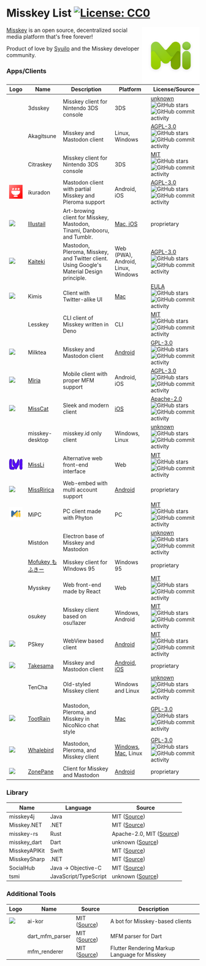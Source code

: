 # Misskey List [![License: CC0](https://img.shields.io/badge/License-CC0-lightgrey.svg)](https://creativecommons.org/publicdomain/zero/1.0/)

[<img src="https://raw.githubusercontent.com/misskey-dev/assets/main/icon.png" align="right" width="150">](https://misskey-hub.net/en/)

[Misskey](https://misskey-hub.net) is an open source, decentralized social media platform that's free forever!

Product of love by [Syuilo](https://misskey.io/@syuilo) and the Misskey developer community.


### Apps/Clients

| Logo | Name | Description | Platform | License/Source |
|------|------|-------------|----------|----------------|
| | 3dsskey | Misskey client for Nintendo 3DS console | 3DS | [unknown](https://github.com/sweshelo/3dsskey) <br> ![GitHub stars](https://img.shields.io/github/stars/sweshelo/3dsskey) ![GitHub commit activity](https://img.shields.io/github/commit-activity/y/sweshelo/3dsskey)|
| | Akagitsune | Misskey and Mastodon client | Linux, Windows | [AGPL-3.0](https://github.com/YuzuRyo61/Akagitsune) <br> ![GitHub stars](https://img.shields.io/github/stars/YuzuRyo61/Akagitsune) ![GitHub commit activity](https://img.shields.io/github/commit-activity/y/YuzuRyo61/Akagitsune) | 
| | Citraskey | Misskey client for Nintendo 3DS console | 3DS | [MIT](https://github.com/CyberRex0/citraskey) <br> ![GitHub stars](https://img.shields.io/github/stars/CyberRex0/citraskey) ![GitHub commit activity](https://img.shields.io/github/commit-activity/y/CyberRex0/citraskey)|
| <img src="https://raw.githubusercontent.com/potproject/ikuradon/master/assets/image/icon250.png"  width="50"> | ikuradon | Mastodon client with partial Misskey and Pleroma support | Android, iOS | [AGPL-3.0](https://github.com/potproject/ikuradon) <br> ![GitHub stars](https://img.shields.io/github/stars/potproject/ikuradon) ![GitHub commit activity](https://img.shields.io/github/commit-activity/y/potproject/ikuradon) |
| <img src="https://is1-ssl.mzstatic.com/image/thumb/Purple126/v4/44/29/fc/4429fcc9-eba9-2e11-711e-ff1d994abba4/AppIcon-1x_U007emarketing-0-7-0-85-220.png/350x350.png?"  width="50"> | [Illustail](https://cathand.org/illustail) | Art-browing client for Misskey, Mastodon, Tinami, Danbooru, and Tumblr. | [Mac, iOS](https://apps.apple.com/app/id375749531) | proprietary | 
| <img src="https://apt.izzysoft.de/fdroid/repo/moe.craftplacer.kaiteki/en-US/icon.png"  width="50"> | [Kaiteki](https://kaiteki.app/) | Mastodon, Pleroma, Misskey, and Twitter client. Using Google's Material Design principle. | Web (PWA), Android, Linux, Windows | [AGPL-3.0](https://github.com/Kaiteki-Fedi/Kaiteki) <br> ![GitHub stars](https://img.shields.io/github/stars/Kaiteki-Fedi/Kaiteki) ![GitHub commit activity](https://img.shields.io/github/commit-activity/y/Kaiteki-Fedi/Kaiteki) |
| <img src="https://is1-ssl.mzstatic.com/image/thumb/Purple126/v4/15/48/14/15481419-a3b5-6b59-ec7b-c5a71915fdc5/AppIcon-0-1x_U007emarketing-0-7-0-85-220.png/350x350.png?"  width="50"> | Kimis | Client with Twitter-alike UI | [Mac](https://apps.apple.com/app/kimis-a-client-for-misskey/id1667275125) | [EULA](https://github.com/Lakr233/Kimis) <br> ![GitHub stars](https://img.shields.io/github/stars/Lakr233/Kimis) ![GitHub commit activity](https://img.shields.io/github/commit-activity/y/Lakr233/Kimis) |
| | Lesskey | CLI client of Misskey written in Deno | CLI | [MIT](https://github.com/AsPulse/lesskey) <br> ![GitHub stars](https://img.shields.io/github/stars/AsPulse/lesskey) ![GitHub commit activity](https://img.shields.io/github/commit-activity/y/AsPulse/lesskey) |
| <img src="https://play-lh.googleusercontent.com/TSOHK9UAMkYXpg4Qrm5A65oYTmE-nX_g29JBAwqTMB3AZQC4mXCX1_99Wca1EZvLAw=w480-h960"  width="50"> | Milktea | Misskey and Mastodon client | [Android](https://play.google.com/store/apps/details?id=jp.panta.misskeyandroidclient) | [GPL-3.0](https://github.com/pantasystem/Milktea) <br> ![GitHub stars](https://img.shields.io/github/stars/pantasystem/Milktea) ![GitHub commit activity](https://img.shields.io/github/commit-activity/y/pantasystem/Milktea) | 
| <img src="https://play-lh.googleusercontent.com/TOivVoOsl4aogV2lo31X2u7UZjLgeToJpY-QW8OtfJiJAhi7u4VntkkdunoGlmrHWA=w480-h960"  width="50"> | [Miria](https://shiosyakeyakini.info/miria_web/index.html) | Mobile client with proper MFM support | Android, iOS | [AGPL-3.0](https://github.com/shiosyakeyakini-info/miria) <br> ![GitHub stars](https://img.shields.io/github/stars/shiosyakeyakini-info/miria) ![GitHub commit activity](https://img.shields.io/github/commit-activity/y/shiosyakeyakini-info/miria) |  
| <img src="https://is1-ssl.mzstatic.com/image/thumb/Purple116/v4/b6/33/ec/b633ec8c-d837-e1a2-8fb2-8a600eed43c5/AppIcon-1x_U007emarketing-0-7-0-85-220.png/434x0w.webp"  width="50"> | [MissCat](https://yuiga.dev/misscat/) | Sleek and modern client | [iOS](https://apps.apple.com/app/id1505059993) | [Apache-2.0](https://github.com/YuigaWada/MissCat) <br> ![GitHub stars](https://img.shields.io/github/stars/YuigaWada/MissCat) ![GitHub commit activity](https://img.shields.io/github/commit-activity/y/YuigaWada/MissCat)  | 
| | misskey-desktop | misskey.id only client | Windows, Linux | [unknown](https://github.com/troke12/misskey-desktop) <br> ![GitHub stars](https://img.shields.io/github/stars/troke12/misskey-desktop) ![GitHub commit activity](https://img.shields.io/github/commit-activity/y/troke12/misskey-desktop) | 
| <img src="https://raw.githubusercontent.com/uboar/missli/release/public/missli-logo-small.png"  width="50">| [MissLi](https://uboar.github.io/missli/) | Alternative web front-end interface | Web |  [MIT](https://github.com/uboar/missli) <br> ![GitHub stars](https://img.shields.io/github/stars/uboar/missli) ![GitHub commit activity](https://img.shields.io/github/commit-activity/y/uboar/missli) |
| <img src="https://play-lh.googleusercontent.com/ayRECRj0NYpZgcmPBdY79wzyi_lkoyJ9IVZO5KiOYR8nxFnET7TVqpLpqfDqDSjVbvt_=w480-h960"  width="50">| [MissRirica](https://riinswork.space/missririca/privacy) | Web-embed with multi account support | [Android](https://play.google.com/store/apps/details?id=space.riinswork.missririca) | proprietary |
| <img src="https://raw.githubusercontent.com/MiPC-Dev/MiPC/develop/assets/icon.png"  width="50">| MiPC | PC client made with Phyton | PC | [MIT](https://github.com/MiPC-Dev/MiPC) <br> ![GitHub stars](https://img.shields.io/github/stars/MiPC-Dev/MiPC) ![GitHub commit activity](https://img.shields.io/github/commit-activity/y/MiPC-Dev/MiPC) |
||Mistdon|Electron base of Misskey and Mastodon||[unknown](https://github.com/tizerm/Mistdon) <br> ![GitHub stars](https://img.shields.io/github/stars/tizerm/Mistdon) ![GitHub commit activity](https://img.shields.io/github/commit-activity/y/tizerm/Mistdon) |
| | [Mofukey もふきー](http://win2k.org/blog/2023/05/26/2031656/) | Misskey client for WIndows 95 | Windows 95 | proprietary |
| | Mysskey | Web front-end made by React | Web | [MIT](https://github.com/sym-dev/mysskey) <br> ![GitHub stars](https://img.shields.io/github/stars/sym-dev/mysskey) ![GitHub commit activity](https://img.shields.io/github/commit-activity/y/sym-dev/mysskey) |
| | osukey | Misskey client based on osu!lazer | Windows, Android | [MIT](https://github.com/osukey/osukey) <br> ![GitHub stars](https://img.shields.io/github/stars/osukey/osukey) ![GitHub commit activity](https://img.shields.io/github/commit-activity/y/osukey/osukey) |
| <img src="https://play-lh.googleusercontent.com/ltuKeMM9bfMf1bBBglEMF8dADvwiQv5FTbkqOt1OsFB4fXwx473fhY3-nygkawacCOE=w480-h960"  width="50"> | PSkey | WebView based client | [Android](https://play.google.com/store/apps/details?id=dev.fuwa.pskey) | [MIT](https://github.com/ibuki2003/pskey) <br> ![GitHub stars](https://img.shields.io/github/stars/ibuki2003/pskey) ![GitHub commit activity](https://img.shields.io/github/commit-activity/y/ibuki2003/pskey) |
| <img src="https://play-lh.googleusercontent.com/oluhxLQhqQz_qsmjs0EeeGnajTrKrmYh34wye7ByiD6aiRGdGwtfJIxIz-LcZvcjXyI7=w480-h960"  width="50"> | [Takesama](https://takesama.com/) | Misskey and Mastodon client | [Android](https://play.google.com/store/apps/details?id=com.takesama.app), [iOS](https://apps.apple.com/us/app/takesama/id1622199470?uo=4) | proprietary |
|  | TenCha | Old-styled Misskey client | Windows and Linux | [unknown](https://github.com/coke12103/TenCha) <br> ![GitHub stars](https://img.shields.io/github/stars/coke12103/TenCha) ![GitHub commit activity](https://img.shields.io/github/commit-activity/y/coke12103/TenCha) |
| <img src="https://is1-ssl.mzstatic.com/image/thumb/Purple126/v4/37/1d/58/371d5823-f804-e056-7839-b5e219d397a3/AppIcon-85-220-0-4-2x.png/434x0w.webp"  width="50"> | [TootRain](https://b123400.net/tootrain/) | Mastodon, Pleroma, and Misskey in NicoNico chat style | [Mac](https://apps.apple.com/us/app/tootrain/id1579538917) | [GPL-3.0](https://github.com/b123400/TootRain) <br> ![GitHub stars](https://img.shields.io/github/stars/b123400/TootRain) ![GitHub commit activity](https://img.shields.io/github/commit-activity/y/b123400/TootRain) |
| <img src="https://store-images.s-microsoft.com/image/apps.57127.13580259430726262.8c8e2f41-ff79-46da-9558-e133e1240bde.043a2286-3125-40a6-a6bf-f747f18bb9a0?w=120"  width="50"> | [Whalebird](https://whalebird.social/) | Mastodon, Pleroma, and Misskey client | [Windows](https://apps.microsoft.com/store/detail/whalebird/9NBW4CSDV5HC), [Mac](https://apps.apple.com/us/app/whalebird/id6445864587), Linux | [GPL-3.0](https://github.com/h3poteto/whalebird-desktop) <br> ![GitHub stars](https://img.shields.io/github/stars/h3poteto/whalebird-desktop) ![GitHub commit activity](https://img.shields.io/github/commit-activity/y/h3poteto/whalebird-desktop) |
| <img src="https://play-lh.googleusercontent.com/Z2FSNDdlzP5AexzhmnTiYGp9kUXTSJ-a_V-Tv9kGnf5vej2dkRDqNyMLZgpfqvhRB7A=w480-h960"  width="50"> | [ZonePane](https://twitpane.com) | Client for Misskey and Mastodon | [Android](https://play.google.com/store/apps/details?id=com.zonepane) | proprietary |

###  Library
| Name | Language | Source |
|------|----------|--------|
| misskey4j | Java | MIT ([Source](https://github.com/uakihir0/misskey4j)) |
| Misskey.NET | .NET | MIT ([Source](https://github.com/EbiseLutica/Misskey.NET)) |
| misskey-rs | Rust | Apache-2.0, MIT ([Source](https://github.com/coord-e/misskey-rs)) |
| misskey_dart | Dart | unknown ([Source](https://github.com/shiosyakeyakini-info/misskey_dart))
| MisskeyAPIKit | Swift | MIT ([Source](https://github.com/petitstrawberry/MisskeyAPIKit)) |
| MisskeySharp | .NET | MIT ([Source](https://github.com/a32kita/MisskeySharp)) |
| SocialHub | Java -> Objective-C | MIT ([Source](https://github.com/uakihir0/SocialHub)) |
| tsmi | JavaScript/TypeScript | unknown ([Source](https://github.com/Allianaab2m/tsmi)) |

### Additional Tools
| Logo | Name | Source | Description |
|------|------|--------|-------------|
| <img src="https://raw.githubusercontent.com/noridev/ai-kor/master/ai.svg"  width="50"> | ai-kor | MIT ([Source](https://github.com/noridev/ai-kor)) | A bot for Misskey-based clients |
| | dart_mfm_parser | MIT ([Source](https://github.com/shiosyakeyakini-info/dart_mfm_parser)) | MFM parser for Dart
| | mfm_renderer | MIT ([Source](https://github.com/shiosyakeyakini-info/mfm_renderer)) | Flutter Rendering Markup Language for Misskey 
